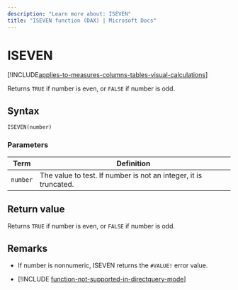 ```yaml
---
description: "Learn more about: ISEVEN"
title: "ISEVEN function (DAX) | Microsoft Docs"
---
```

# ISEVEN

[!INCLUDE[applies-to-measures-columns-tables-visual-calculations](includes/applies-to-measures-columns-tables-visual-calculations.md)]

Returns `TRUE` if number is even, or `FALSE` if number is odd.  
  
## Syntax  
  
```dax
ISEVEN(number)  
```
  
### Parameters  
  
|Term|Definition|  
|--------|--------------|  
|`number`|The value to test. If number is not an integer, it is truncated.|  
  
## Return value

Returns `TRUE` if number is even, or `FALSE` if number is odd.  
  
## Remarks

- If number is nonnumeric, ISEVEN returns the `#VALUE!` error value.  

- [!INCLUDE [function-not-supported-in-directquery-mode](includes/function-not-supported-in-directquery-mode.md)]
